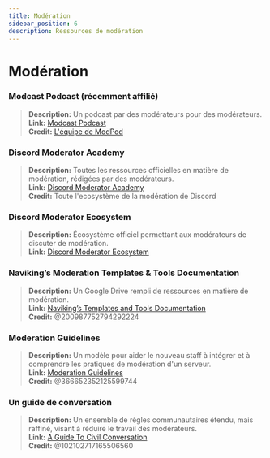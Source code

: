 ```yaml
---
title: Modération
sidebar_position: 6
description: Ressources de modération
---
```


# Modération

### **Modcast Podcast** (récemment affilié)
> __Description:__ Un podcast par des modérateurs pour des modérateurs.   <br/>
__Link:__ [Modcast Podcast](https://modcast.network/)   <br/>
__Credit:__ [L'équipe de ModPod](https://modcast.network/meet-the-team/) 

### **Discord Moderator Academy**
> __Description:__ Toutes les ressources officielles en matière de modération, rédigées par des modérateurs.   <br/>
__Link:__ [Discord Moderator Academy](https://dis.gd/moderation)   <br/>
__Credit:__ Toute l'ecosystème de la modération de Discord

### **Discord Moderator Ecosystem** 
> __Description:__ Écosystème officiel permettant aux modérateurs de discuter de modération.   <br/>
__Link:__ [Discord Moderator Ecosystem](https://discord.com/blog/announcing-the-discord-moderator-academy-exam)

### **Naviking’s Moderation Templates & Tools Documentation**
> __Description:__ Un Google Drive rempli de ressources en matière de modération.   <br/>
__Link:__ [Naviking’s Templates and Tools Documentation](https://drive.google.com/drive/folders/1vqdEEBqqCftZgMTkgqK8sKzxtdMANu4U)   <br/>
__Credit:__ @200987752794292224

### **Moderation Guidelines**
> __Description:__ Un modèle pour aider le nouveau staff à intégrer et à comprendre les pratiques de modération d'un serveur.   <br/>
__Link:__ [Moderation Guidelines](https://staff-guidelines.super.site/)   <br/>
__Credit:__ @366652352125599744

### **Un guide de conversation**
> __Description:__ Un ensemble de règles communautaires étendu, mais raffiné, visant à réduire le travail des modérateurs.   <br/>
__Link:__ [A Guide To Civil Conversation](https://conversation.guide/)   <br/>
__Credit:__ @102102717165506560